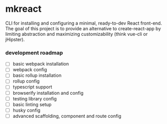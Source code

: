 # mkreact
CLI for installing and configuring a minimal, ready-to-dev React front-end. The goal of this project 
is to provide an alternative to create-react-app by limiting abstraction and maximizing customizability 
(think vue-cli or jHipster).

### development roadmap
- [ ] basic webpack installation
- [ ] webpack config
- [ ] basic rollup installation
- [ ] rollup config
- [ ] typescript support
- [ ] browserify installation and config
- [ ] testing library config
- [ ] basic linting setup
- [ ] husky config
- [ ] advanced scaffolding, component and route config
